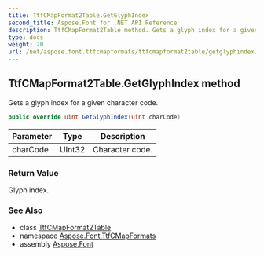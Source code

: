```yaml
---
title: TtfCMapFormat2Table.GetGlyphIndex
second_title: Aspose.Font for .NET API Reference
description: TtfCMapFormat2Table method. Gets a glyph index for a given character code
type: docs
weight: 20
url: /net/aspose.font.ttfcmapformats/ttfcmapformat2table/getglyphindex/
---
```

## TtfCMapFormat2Table.GetGlyphIndex method

Gets a glyph index for a given character code.

```csharp
public override uint GetGlyphIndex(uint charCode)
```

| Parameter | Type | Description |
| --- | --- | --- |
| charCode | UInt32 | Character code. |

### Return Value

Glyph index.

### See Also

* class [TtfCMapFormat2Table](../)
* namespace [Aspose.Font.TtfCMapFormats](../../../aspose.font.ttfcmapformats/)
* assembly [Aspose.Font](../../../)


